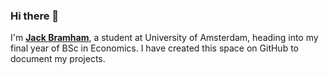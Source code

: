 ### Hi there 👋

I'm **[Jack Bramham](https://www.linkedin.com/in/jackbramham/)**, a student at University of Amsterdam, heading into my final year of BSc in Economics. I have created this space on GitHub to document my projects.

